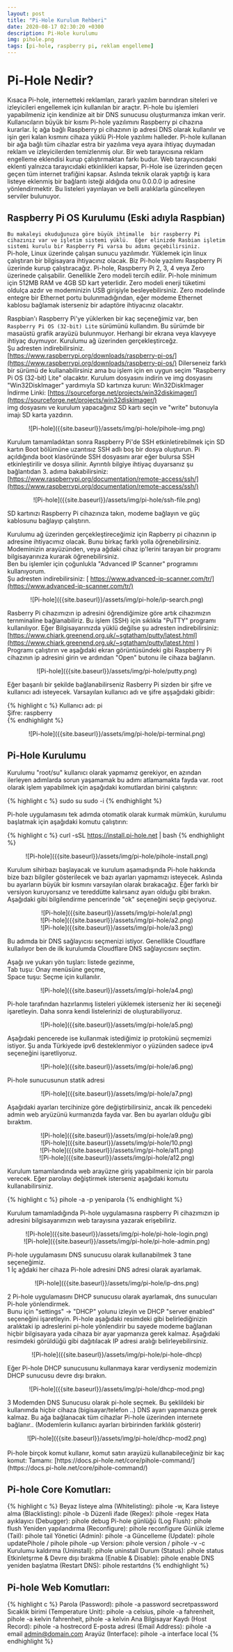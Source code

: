 ```yaml
---
layout: post
title: "Pi-Hole Kurulum Rehberi"
date: 2020-08-17 02:30:20 +0300
description: Pi-Hole kurulumu
img: pihole.png 
tags: [pi-hole, raspberry pi, reklam engelleme]
---
```


# Pi-Hole Nedir?

Kısaca Pi-hole, internetteki reklamları, zararlı yazılım barındıran siteleri ve izleyicileri engellemek için kullanılan bir araçtır. Pi-hole bu işlemleri yapabilmeniz için kendinize ait bir DNS sunucusu oluşturmanıza imkan verir. Kullanıcıların büyük bir kısmı Pi-hole yazılımını Raspberry pi cihazına kurarlar. İç ağa bağlı Raspberry pi cihazının ip adresi DNS olarak kullanılır ve işin geri kalan kısmını cihaza yüklü Pi-Hole yazılımı halleder. Pi-hole kullanan bir ağa bağlı tüm cihazlar estra bir yazılıma veya ayara ihtiyaç duymadan reklam ve izleyicilerden temizlenmiş olur. Bir web tarayıcısına reklam engelleme eklendisi kurup çalıştırmaktan farkı budur. Web tarayıcısındaki eklenti yalnızca tarayıcıdaki etkinlikleri kapsar, Pi-Hole ise üzerinden geçen geçen tüm internet trafiğini kapsar. Aslında teknik olarak yaptığı iş kara listeye eklenmiş bir bağlantı isteği aldığıda onu 0.0.0.0 ip adresine yönlendirmektir. Bu listeleri yayınlayan ve belli aralıklarla güncelleyen serviler bulunuyor.

## Raspberry Pi OS Kurulumu (Eski adıyla Raspbian)

`Bu makaleyi okuduğunuza göre büyük ihtimalle  bir raspberry Pi cihazınız var ve işletim sistemi yüklü.  Eğer elinizde Rasbian işletim sistemi kurulu bir Raspberry Pi varsa bu adımı geçebilirsiniz.`     
Pi-hole, Linux üzerinde çalışan sunucu yazılımıdır. Yüklemek için linux çalıştıran bir bilgisayara ihtiyacınız olacak. Biz Pi-hole yazılımı Raspberry Pi üzerinde kurup çalıştıracağız. 
Pi-hole, Raspberry Pi 2, 3, 4 veya Zero üzerinede çalışabilir. Genellikle Zero modeli tercih edilir. Pi-hole minimum için 512MB RAM ve 4GB SD kart yeterlidir. Zero modeli enerji tüketimi oldulça azdır ve modeminizin USB girişiyle besleyebilirsiniz.
Zero modelinde entegre bir Ethernet portu bulunmadığından, eğer modeme Ethernet kablosu bağlamak isterseniz bir adaptöre ihtiyacınız olacaktır.     

Raspbian'ı Raspberry Pi'ye yüklerken bir kaç seçeneğimiz var, ben `Raspberry Pi OS (32-bit) Lite` sürümünü kullandım. Bu sürümde bir masaüstü grafik arayüzü bulunmuyor. Herhangi bir ekrana veya klavyeye ihtiyaç duymuyor. Kurulumu ağ üzerinden gerçekleştirceğz.    
Şu adresten indirebilirsiniz. [https://www.raspberrypi.org/downloads/raspberry-pi-os/](https://www.raspberrypi.org/downloads/raspberry-pi-os/)
Dilerseneiz farklı bir sürümü de kullanabilirsiniz ama bu işlem için en uygun seçim "Raspberry Pi OS (32-bit) Lite" olacaktır.
Kurulum dosyasını indirin ve img dosyasını "Win32DiskImager" yardımıyla SD kartınıza kurun: 
Win32DiskImager İndirme Linki: [https://sourceforge.net/projects/win32diskimager/](https://sourceforge.net/projects/win32diskimager/)    
img dosyasını ve kurulum yapacağınız SD kartı seçin ve "write" butonuyla imajı SD karta yazdırın.   

<center>
![Pi-hole]({{site.baseurl}}/assets/img/pi-hole/pihole-img.png)
</center>

Kurulum tamamladıktan sonra Raspberry Pi'de SSH etkinletirebilmek için  SD kartın Boot bölümüne uzantısız SSH adlı boş bir dosya oluşturun.  Pi açıldığında boot klasöründe  SSH dosyasını arar eğer bulursa SSH etkinleştirilir ve dosya silinir. Ayrıntılı bilgiye ihtiyaç duyarsanız  şu bağlantıdan 3. adıma bakabilirsiniz: [https://www.raspberrypi.org/documentation/remote-access/ssh/](https://www.raspberrypi.org/documentation/remote-access/ssh/)

<center>
![Pi-hole]({{site.baseurl}}/assets/img/pi-hole/ssh-file.png)
</center>

SD kartınızı Raspberry Pi cihazınıza takın, modeme bağlayın ve güç kablosunu bağlayıp çalıştırın.    

Kurulumu ağ üzerinden gerçekleştireceğimiz için Rapberry pi cihazının ip adresine ihtiyacımız olacak. Bunu birkaç farklı yolla öğrenebilirsiniz. Modeminizin arayüzünden, veya ağdaki cihaz ip'lerini tarayan bir programı bilgisayarınıza kurarak öğrenebilirsiniz.    
Ben bu işlemler için çoğunlukla "Advanced IP Scanner" programını kullanıyorum.  
Şu adresten indirebilirsiniz: [ https://www.advanced-ip-scanner.com/tr/](https://www.advanced-ip-scanner.com/tr/)   

<center>
![Pi-hole]({{site.baseurl}}/assets/img/pi-hole/ip-search.png)   
</center>

Rasberry Pi cihazımızın ip adresini öğrendiğimize göre artık cihazımızın ternminaline bağlanabiliriz. Bu işlem (SSH) için sıklıkla "PuTTY" programı kullanılıyor. Eğer Bilgisayarınızda yüklü değilse şu adresten indirebilirsiniz:  [https://www.chiark.greenend.org.uk/~sgtatham/putty/latest.html](https://www.chiark.greenend.org.uk/~sgtatham/putty/latest.html )
Programı çalıştırın ve aşağıdaki ekran görüntüsündeki gibi Raspberry Pi cihazının ip adresini girin ve ardından "Open" butonu ile cihaza bağlanın.

<center>
![Pi-hole]({{site.baseurl}}/assets/img/pi-hole/putty.png)   
</center>

Eğer başarılı bir şekilde bağlanabilirseniz Rasberry Pi sizden bir şifre ve kullanıcı adı isteyecek. Varsayılan kullanıcı adı ve şifre aşşağıdaki gibidir:  

{% highlight c %}
Kullanıcı adı: pi   
Şifre: raspberry    
{% endhighlight %}

<center>
![Pi-hole]({{site.baseurl}}/assets/img/pi-hole/pi-terminal.png)   
</center>


## Pi-Hole Kurulumu 

Kurulumu "root/su" kullanıcı olarak yapmamız gerekiyor, en azından ilerleyen adımlarda sorun yaşamamak bu adımı atlamamakta fayda var.
root olarak işlem yapabilmek için aşağıdaki komutlardan birini çalıştırın:

{% highlight c %}
sudo su
sudo -i
{% endhighlight %}

Pi-hole uygulamasını tek adımda otomatik olarak kurmak mümkün, kurulumu başlatmak için aşağıdaki komutu çalıştırın:

{% highlight c %}
curl -sSL https://install.pi-hole.net | bash
{% endhighlight %}

<center>
![Pi-hole]({{site.baseurl}}/assets/img/pi-hole/pihole-install.png)   
</center>

Kurulum sihirbazı başlayacak ve kurulum aşamadışında Pi-hole hakkında bize bazı bilgiler gösterilecek ve bazı ayarları yapmamızı isteyecek. Aslında bu ayarların büyük bir kısmını varsayılan olarak bırakacağız. Eğer farklı bir versiyon kuruyorsanız ve tereddütte kalırsanız ayarı olduğu gibi bırakın.     
Aşağıdaki gibi bilgilendirme pencerinde "ok" seçeneğini seçip geçiyoruz. 

<center>
![Pi-hole]({{site.baseurl}}/assets/img/pi-hole/a1.png)  <br>
![Pi-hole]({{site.baseurl}}/assets/img/pi-hole/a2.png)  <br>
![Pi-hole]({{site.baseurl}}/assets/img/pi-hole/a3.png)  <br>
</center>


Bu adımda bir DNS sağlayıcısı seçmenizi istiyor. Genellikle  Cloudflare kullaılıyor ben de ilk kurulumda Cloudflare DNS sağlayıcısını seçtim.   

Aşağı ıve yukarı yön tuşları: listede gezinme,    
Tab tuşu: Onay menüsüne geçme,  
Space tuşu: Seçme için kullanılır.      

<center>
![Pi-hole]({{site.baseurl}}/assets/img/pi-hole/a4.png)   
</center>

Pi-hole tarafından hazırlanmış  listeleri yüklemek isterseniz her iki seçeneği işaretleyin. Daha sonra kendi listelerinizi de oluşturabiliyoruz.    

<center>
![Pi-hole]({{site.baseurl}}/assets/img/pi-hole/a5.png)   
</center>

Aşağıdaki pencerede ise kullanmak istediğimiz ip protokünü seçmemizi istiyor. Şu anda Türkiyede ipv6 desteklenmiyor o yüzünden sadece ipv4 seçeneğini işaretliyoruz. 

<center>
![Pi-hole]({{site.baseurl}}/assets/img/pi-hole/a6.png)   
</center>

Pi-hole sunucusunun statik adresi       
<center>
![Pi-hole]({{site.baseurl}}/assets/img/pi-hole/a7.png)   
</center>

Aşağıdaki ayarları tercihinize göre değiştirbilirsiniz, ancak ilk pencedeki admin web aryüzünü kurmanızda fayda var. Ben bu ayarları olduğu gibi bıraktım.   

<center>
![Pi-hole]({{site.baseurl}}/assets/img/pi-hole/a9.png)   <br>
![Pi-hole]({{site.baseurl}}/assets/img/pi-hole/10.png)   <br>
![Pi-hole]({{site.baseurl}}/assets/img/pi-hole/a11.png)   <br>
![Pi-hole]({{site.baseurl}}/assets/img/pi-hole/a12.png)   <br>
</center>

Kurulum tamamlandında web arayüzne giriş yapabilmeniz için bir parola verecek.  Eğer parolayı değiştirmek isterseniz aşağıdaki komutu kullanabilirsiniz.    

{% highlight c %}
pihole -a -p yeniparola
{% endhighlight %}

Kurulum tamamladığında  Pi-hole uygulamasına raspberry Pi cihazımızın ip adresini bilgisayarımızın web tarayısına yazarak erişebiliriz.     

<center>
![Pi-hole]({{site.baseurl}}/assets/img/pi-hole/pi-hole-login.png)   <br>
![Pi-hole]({{site.baseurl}}/assets/img/pi-hole/pi-hole-admin.png)   
</center>

Pi-hole uygulamasını DNS sunucusu olarak kullanabilmek 3 tane seçeneğimiz.   
1 İç ağdaki her cihaza Pi-hole adresini DNS adresi olarak ayarlamak.  

<center>
![Pi-hole]({{site.baseurl}}/assets/img/pi-hole/ip-dns.png)   
</center>

2 Pi-hole uygulamasını DHCP sunucusu olarak ayarlamak, dns sunucuları Pi-hole yönlendirmek.    
Bunu için "settings" -> "DHCP" yolunu izleyin ve DHCP "server enabled" seçeneğini işaretleyin. 
Pi-hole aşağıdaki resimdeki gibi belirlediğinizin aralıktaki ip adreslerini pi-hole yönlendirir  bu sayede modeme bağlanan hiçbir bilgisayara yada cihaza bir ayar yapmanıza gerek kalmaz. 
Aşağıdaki resimdeki görüldüğü gibi dağıtılacak IP adresi aralığı belirleyebilirsiniz.   

<center>
![Pi-hole]({{site.baseurl}}/assets/img/pi-hole/pi-hole-dhcp)   
</center>

Eğer Pi-hole DHCP sunucusunu kullanmaya karar verdiyseniz modemizin DHCP sunucusu devre dışı bırakın.   

<center>
![Pi-hole]({{site.baseurl}}/assets/img/pi-hole/dhcp-mod.png)   
</center>

3 Modemden DNS Sunucusu olarak pi-hole seçmek. Bu şeklildeki bir kullanımda hiçbir  cihaza (bigisayar/telefon ..) DNS ayarı yapmanıza gerek kalmaz. Bu ağa bağlanacak tüm cihazlar Pi-hole üzerinden internete bağlanır.. (Modemlerin kullanıcı ayarları birbirinden farklılık gösterir)    

<center>
![Pi-hole]({{site.baseurl}}/assets/img/pi-hole/dhcp-mod2.png)   
</center>
<br>
Pi-hole birçok komut kullanır, komut satırı arayüzü kullanabileceğiniz bir kaç komut:
Tamamı: [https://docs.pi-hole.net/core/pihole-command/](https://docs.pi-hole.net/core/pihole-command/)  

## Pi-hole Core Komutları:  

{% highlight c %}
Beyaz listeye alma (Whitelisting): pihole -w,
Kara listeye alma (Blacklisting): pihole -b
Düzenli ifade (Regex): pihole -regex
Hata ayıklayıcı (Debugger): pihole debug
Pi-hole günlüğü (Log Flush): pihole flush
Yeniden yapılandırma  (Reconfigure): pihole reconfigure
Günlük izleme (Tail): pihole tail
Yönetici (Admin): pihole -a
Güncelleme (Update): pihole updatePihole / pihole pihole -up
Version: pihole version / pihole -v -c
Kurulumu kaldırma (Uninstall): pihole uninstall
Durum (Status): pihole status
Etkinletşrme & Devre dışı bırakma (Enable & Disable): pihole enable
DNS yeniden başlatma (Restart DNS): pihole restartdns
{% endhighlight %}

## Pi-hole Web Komutları:   

{% highlight c %}
Parola (Password): pihole -a password secretpassword
Sıcaklık birimi (Temperature Unit): pihole -a celsius, pihole -a fahrenheit, pihole -a kelvin fahrenheit, pihole -a kelvin
Ana Bilgisayar Kaydı (Host Record): pihole -a hostrecord
E-posta adresi (Email Address): pihole -a email admin@domain.com
Arayüz (Interface): pihole -a interface local
{% endhighlight %}
